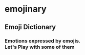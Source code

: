 # emojinary
<h2><b> Emoji Dictionary </b></h2>
<h3> Emotions expressed by emojis. <br> Let's Play with some of them </h3> 
